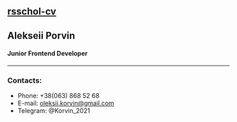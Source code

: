 [rsschol-cv]()
---

## Alekseii Porvin

#### Junior Frontend Developer
___

### Contacts:
* Phone: +38(063) 868 52 68
* E-mail: oleksii.korvin@gmail.com
* Telegram: @Korvin_2021
